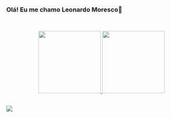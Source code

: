 ### Olá! Eu me chamo Leonardo Moresco👋

<br />
  <p align="center">
  <a href="https://github.com/Pivacarlos">
  <img height="165em" src="https://github-readme-stats.vercel.app/api?username=Pivacarlos&show_icons=true&theme=radical"/>
  <img height="165em" src="https://github-readme-stats.vercel.app/api/top-langs/?username=Pivacarlos&layout=compact&theme=radical"/>
</p>

##

<div>

<a href="https://instagram.com/leo_moresco" target="_blank"><img src="https://img.shields.io/badge/-Instagram-%23E4405F?style=for-the-badge&logo=instagram&logoColor=white" target="_blank"></a>

<div>
